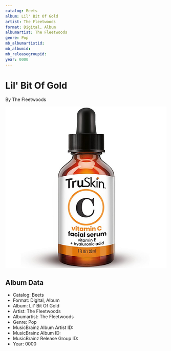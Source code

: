 ```yaml
---
catalog: Beets
album: Lil' Bit Of Gold
artist: The Fleetwoods
format: Digital, Album
albumartist: The Fleetwoods
genre: Pop
mb_albumartistid: 
mb_albumid: 
mb_releasegroupid: 
year: 0000
---
```


# Lil' Bit Of Gold

By The Fleetwoods

![](../../assets/beetscovers/The_Fleetwoods-Lil_Bit_Of_Gold.jpg)

## Album Data

- Catalog: Beets
- Format: Digital, Album
- Album: Lil' Bit Of Gold
- Artist: The Fleetwoods
- Albumartist: The Fleetwoods
- Genre: Pop
- MusicBrainz Album Artist ID: 
- MusicBrainz Album ID: 
- MusicBrainz Release Group ID: 
- Year: 0000

